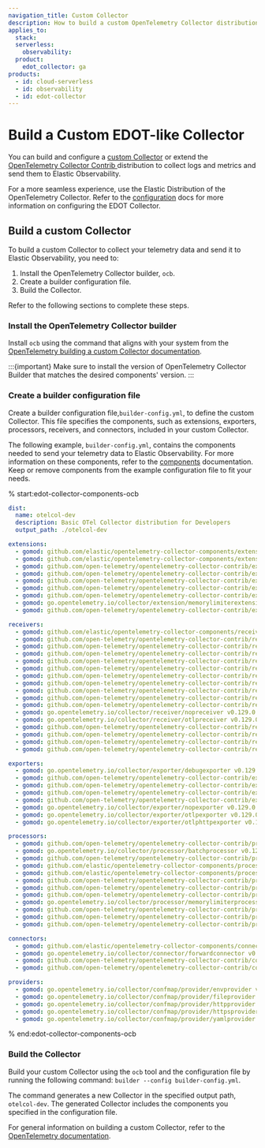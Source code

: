 ```yaml
---
navigation_title: Custom Collector
description: How to build a custom OpenTelemetry Collector distribution similar to EDOT.
applies_to:
  stack:
  serverless:
    observability:
  product:
    edot_collector: ga
products:
  - id: cloud-serverless
  - id: observability
  - id: edot-collector
---
```


# Build a Custom EDOT-like Collector

You can build and configure a [custom Collector](https://opentelemetry.io/docs/collector/custom-collector/) or extend the [OpenTelemetry Collector Contrib ](https://github.com/open-telemetry/opentelemetry-collector-contrib) distribution to collect logs and metrics and send them to Elastic Observability.

For a more seamless experience, use the Elastic Distribution of the OpenTelemetry Collector. Refer to the [configuration](/reference/edot-collector/config/index.md) docs for more information on configuring the EDOT Collector.

## Build a custom Collector

To build a custom Collector to collect your telemetry data and send it to Elastic Observability, you need to:

1. Install the OpenTelemetry Collector builder, `ocb`.
1. Create a builder configuration file.
1. Build the Collector.

Refer to the following sections to complete these steps.

### Install the OpenTelemetry Collector builder

Install `ocb` using the command that aligns with your system from the [OpenTelemetry building a custom Collector documentation](https://opentelemetry.io/docs/collector/custom-collector/#step-1---install-the-builder).

:::{important}
Make sure to install the version of OpenTelemetry Collector Builder that matches the desired components' version.
:::

### Create a builder configuration file

Create a builder configuration file,`builder-config.yml`, to define the custom Collector. This file specifies the components, such as extensions, exporters, processors, receivers, and connectors, included in your custom Collector.

The following example, `builder-config.yml`, contains the components needed to send your telemetry data to Elastic Observability. For more information on these components, refer to the [components](/reference/edot-collector/components.md) documentation. Keep or remove components from the example configuration file to fit your needs.

% start:edot-collector-components-ocb
``` yaml
dist:
  name: otelcol-dev
  description: Basic OTel Collector distribution for Developers
  output_path: ./otelcol-dev

extensions:
  - gomod: github.com/elastic/opentelemetry-collector-components/extension/apikeyauthextension v0.3.0
  - gomod: github.com/elastic/opentelemetry-collector-components/extension/apmconfigextension v0.4.0
  - gomod: github.com/open-telemetry/opentelemetry-collector-contrib/extension/bearertokenauthextension v0.129.0
  - gomod: github.com/open-telemetry/opentelemetry-collector-contrib/extension/storage/filestorage v0.129.0
  - gomod: github.com/open-telemetry/opentelemetry-collector-contrib/extension/healthcheckextension v0.129.0
  - gomod: github.com/open-telemetry/opentelemetry-collector-contrib/extension/healthcheckv2extension v0.129.0
  - gomod: github.com/open-telemetry/opentelemetry-collector-contrib/extension/observer/k8sobserver v0.129.0
  - gomod: go.opentelemetry.io/collector/extension/memorylimiterextension v0.129.0
  - gomod: github.com/open-telemetry/opentelemetry-collector-contrib/extension/pprofextension v0.129.0

receivers:
  - gomod: github.com/elastic/opentelemetry-collector-components/receiver/elasticapmintakereceiver v0.1.1
  - gomod: github.com/open-telemetry/opentelemetry-collector-contrib/receiver/filelogreceiver v0.129.0
  - gomod: github.com/open-telemetry/opentelemetry-collector-contrib/receiver/hostmetricsreceiver v0.129.0
  - gomod: github.com/open-telemetry/opentelemetry-collector-contrib/receiver/httpcheckreceiver v0.129.0
  - gomod: github.com/open-telemetry/opentelemetry-collector-contrib/receiver/jaegerreceiver v0.129.0
  - gomod: github.com/open-telemetry/opentelemetry-collector-contrib/receiver/jmxreceiver v0.129.0
  - gomod: github.com/open-telemetry/opentelemetry-collector-contrib/receiver/k8sclusterreceiver v0.129.0
  - gomod: github.com/open-telemetry/opentelemetry-collector-contrib/receiver/k8sobjectsreceiver v0.129.0
  - gomod: github.com/open-telemetry/opentelemetry-collector-contrib/receiver/kafkareceiver v0.129.0
  - gomod: github.com/open-telemetry/opentelemetry-collector-contrib/receiver/kubeletstatsreceiver v0.129.0
  - gomod: github.com/open-telemetry/opentelemetry-collector-contrib/receiver/nginxreceiver v0.129.0
  - gomod: go.opentelemetry.io/collector/receiver/nopreceiver v0.129.0
  - gomod: go.opentelemetry.io/collector/receiver/otlpreceiver v0.129.0
  - gomod: github.com/open-telemetry/opentelemetry-collector-contrib/receiver/prometheusreceiver v0.129.0
  - gomod: github.com/open-telemetry/opentelemetry-collector-contrib/receiver/receivercreator v0.129.0
  - gomod: github.com/open-telemetry/opentelemetry-collector-contrib/receiver/redisreceiver v0.129.0
  - gomod: github.com/open-telemetry/opentelemetry-collector-contrib/receiver/zipkinreceiver v0.129.0

exporters:
  - gomod: go.opentelemetry.io/collector/exporter/debugexporter v0.129.0
  - gomod: github.com/open-telemetry/opentelemetry-collector-contrib/exporter/elasticsearchexporter v0.129.0
  - gomod: github.com/open-telemetry/opentelemetry-collector-contrib/exporter/fileexporter v0.129.0
  - gomod: github.com/open-telemetry/opentelemetry-collector-contrib/exporter/kafkaexporter v0.129.0
  - gomod: github.com/open-telemetry/opentelemetry-collector-contrib/exporter/loadbalancingexporter v0.129.0
  - gomod: go.opentelemetry.io/collector/exporter/nopexporter v0.129.0
  - gomod: go.opentelemetry.io/collector/exporter/otlpexporter v0.129.0
  - gomod: go.opentelemetry.io/collector/exporter/otlphttpexporter v0.129.0

processors:
  - gomod: github.com/open-telemetry/opentelemetry-collector-contrib/processor/attributesprocessor v0.129.0
  - gomod: go.opentelemetry.io/collector/processor/batchprocessor v0.129.0
  - gomod: github.com/open-telemetry/opentelemetry-collector-contrib/processor/cumulativetodeltaprocessor v0.129.0
  - gomod: github.com/elastic/opentelemetry-collector-components/processor/elasticinframetricsprocessor v0.16.0
  - gomod: github.com/elastic/opentelemetry-collector-components/processor/elastictraceprocessor v0.7.0
  - gomod: github.com/open-telemetry/opentelemetry-collector-contrib/processor/filterprocessor v0.129.0
  - gomod: github.com/open-telemetry/opentelemetry-collector-contrib/processor/geoipprocessor v0.129.0
  - gomod: github.com/open-telemetry/opentelemetry-collector-contrib/processor/k8sattributesprocessor v0.129.0
  - gomod: go.opentelemetry.io/collector/processor/memorylimiterprocessor v0.129.0
  - gomod: github.com/open-telemetry/opentelemetry-collector-contrib/processor/resourcedetectionprocessor v0.129.0
  - gomod: github.com/open-telemetry/opentelemetry-collector-contrib/processor/resourceprocessor v0.129.0
  - gomod: github.com/open-telemetry/opentelemetry-collector-contrib/processor/transformprocessor v0.129.0

connectors:
  - gomod: github.com/elastic/opentelemetry-collector-components/connector/elasticapmconnector v0.4.0
  - gomod: go.opentelemetry.io/collector/connector/forwardconnector v0.129.0
  - gomod: github.com/open-telemetry/opentelemetry-collector-contrib/connector/routingconnector v0.129.0
  - gomod: github.com/open-telemetry/opentelemetry-collector-contrib/connector/spanmetricsconnector v0.129.0

providers:
  - gomod: go.opentelemetry.io/collector/confmap/provider/envprovider v1.35.0
  - gomod: go.opentelemetry.io/collector/confmap/provider/fileprovider v1.35.0
  - gomod: go.opentelemetry.io/collector/confmap/provider/httpprovider v1.35.0
  - gomod: go.opentelemetry.io/collector/confmap/provider/httpsprovider v1.35.0
  - gomod: go.opentelemetry.io/collector/confmap/provider/yamlprovider v1.35.0
```
% end:edot-collector-components-ocb

### Build the Collector

Build your custom Collector using the `ocb` tool and the configuration file by running the following command: `builder --config builder-config.yml`.

The command generates a new Collector in the specified output path, `otelcol-dev`. The generated Collector includes the components you specified in the configuration file.

For general information on building a custom Collector, refer to the [OpenTelemetry documentation](https://opentelemetry.io/docs/collector/custom-collector/#step-1---install-the-builder).

